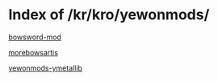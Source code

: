 # Index of /kr/kro/yewonmods/
[bowsword-mod](http://yewonmvn.kro.kr/kr/kro/yewonmods/bowsword-mod)

[morebowsartis](http://yewonmvn.kro.kr/kr/kro/yewonmods/morebowsartis)

[yewonmods-ymetallib](http://yewonmvn.kro.kr/kr/kro/yewonmods/yewonmods-ymetallib)